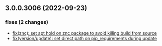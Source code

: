 ## 3.0.0.3006 (2022-09-23)

### fixes (2 changes)

- [fix(znc): set apt hold on znc package to avoid killing build from source](QuickBox/development/v3-development@656fa0136fc8ec887a0b911c904eccbe6739d48e)
- [fix(version/update): set direct path on pip_requirements during update](QuickBox/development/v3-development@72458eb66816ac811cfc0143759e40740d2a220e)
